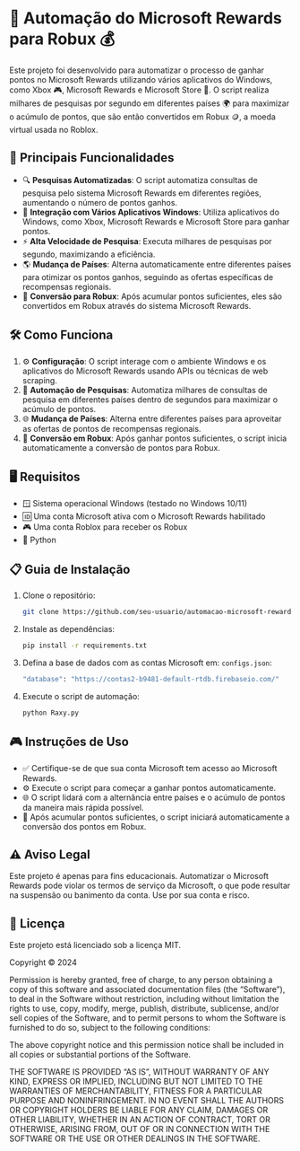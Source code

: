 # 🚀 Automação do Microsoft Rewards para Robux 💰

Este projeto foi desenvolvido para automatizar o processo de ganhar pontos no Microsoft Rewards utilizando vários aplicativos do Windows, como Xbox 🎮, Microsoft Rewards e Microsoft Store 🛒. O script realiza milhares de pesquisas por segundo em diferentes países 🌍 para maximizar o acúmulo de pontos, que são então convertidos em Robux 🪙, a moeda virtual usada no Roblox.

## 🌟 Principais Funcionalidades

- 🔍 **Pesquisas Automatizadas**: O script automatiza consultas de pesquisa pelo sistema Microsoft Rewards em diferentes regiões, aumentando o número de pontos ganhos.
- 📲 **Integração com Vários Aplicativos Windows**: Utiliza aplicativos do Windows, como Xbox, Microsoft Rewards e Microsoft Store para ganhar pontos.
- ⚡ **Alta Velocidade de Pesquisa**: Executa milhares de pesquisas por segundo, maximizando a eficiência.
- 🌎 **Mudança de Países**: Alterna automaticamente entre diferentes países para otimizar os pontos ganhos, seguindo as ofertas específicas de recompensas regionais.
- 🤑 **Conversão para Robux**: Após acumular pontos suficientes, eles são convertidos em Robux através do sistema Microsoft Rewards.

## 🛠️ Como Funciona

1. ⚙️ **Configuração**: O script interage com o ambiente Windows e os aplicativos do Microsoft Rewards usando APIs ou técnicas de web scraping.
2. 🔄 **Automação de Pesquisas**: Automatiza milhares de consultas de pesquisa em diferentes países dentro de segundos para maximizar o acúmulo de pontos.
3. 🌐 **Mudança de Países**: Alterna entre diferentes países para aproveitar as ofertas de pontos de recompensas regionais.
4. 🎁 **Conversão em Robux**: Após ganhar pontos suficientes, o script inicia automaticamente a conversão de pontos para Robux.

## 🖥️ Requisitos

- 🪟 Sistema operacional Windows (testado no Windows 10/11)
- 🆔 Uma conta Microsoft ativa com o Microsoft Rewards habilitado
- 🎮 Uma conta Roblox para receber os Robux
- 🐍 Python

## 📋 Guia de Instalação

1. Clone o repositório:
   ```bash
   git clone https://github.com/seu-usuario/automacao-microsoft-rewards.git](https://github.com/Gameriano1/Raxy-Microsoft.git
   ```
   
2. Instale as dependências:
   ```bash
   pip install -r requirements.txt
   ```

3. Defina a base de dados com as contas Microsoft em: `configs.json`:
   ```bash
   "database": "https://contas2-b9481-default-rtdb.firebaseio.com/"
   ```

4. Execute o script de automação:
   ```bash
   python Raxy.py
   ```

## 🎮 Instruções de Uso

- ✅ Certifique-se de que sua conta Microsoft tem acesso ao Microsoft Rewards.
- ⚙️ Execute o script para começar a ganhar pontos automaticamente.
- 🌐 O script lidará com a alternância entre países e o acúmulo de pontos da maneira mais rápida possível.
- 💸 Após acumular pontos suficientes, o script iniciará automaticamente a conversão dos pontos em Robux.

## ⚠️ Aviso Legal

Este projeto é apenas para fins educacionais. Automatizar o Microsoft Rewards pode violar os termos de serviço da Microsoft, o que pode resultar na suspensão ou banimento da conta. Use por sua conta e risco.

## 📄 Licença

Este projeto está licenciado sob a licença MIT.

Copyright © 2024 <RAXY>

Permission is hereby granted, free of charge, to any person obtaining a copy of this software and associated documentation files (the “Software”), to deal in the Software without restriction, including without limitation the rights to use, copy, modify, merge, publish, distribute, sublicense, and/or sell copies of the Software, and to permit persons to whom the Software is furnished to do so, subject to the following conditions:

The above copyright notice and this permission notice shall be included in all copies or substantial portions of the Software.

THE SOFTWARE IS PROVIDED “AS IS”, WITHOUT WARRANTY OF ANY KIND, EXPRESS OR IMPLIED, INCLUDING BUT NOT LIMITED TO THE WARRANTIES OF MERCHANTABILITY, FITNESS FOR A PARTICULAR PURPOSE AND NONINFRINGEMENT. IN NO EVENT SHALL THE AUTHORS OR COPYRIGHT HOLDERS BE LIABLE FOR ANY CLAIM, DAMAGES OR OTHER LIABILITY, WHETHER IN AN ACTION OF CONTRACT, TORT OR OTHERWISE, ARISING FROM, OUT OF OR IN CONNECTION WITH THE SOFTWARE OR THE USE OR OTHER DEALINGS IN THE SOFTWARE.

```
